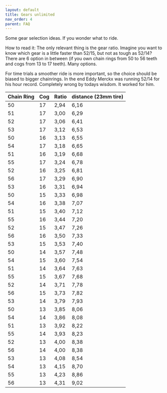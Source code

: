 ```yaml
---
layout: default
title: Gears unlimited
nav_order: 4
parent: FAQ
---
```


Some gear selection ideas. If you wonder what to ride. 

How to read it: The only relevant thing is the gear ratio. Imagine you want to know which gear is a little faster than 52/15, but not as tough as 52/14? There are 6 option in between (if you own chain rings from 50 to 56 teeth and cogs from 13 to 17 teeth). Many options.

For time trials a smoother ride is more important, so the choice should be biased to bigger chainrings. In the end Eddy Merckx was running 52/14 for his hour record. Completely wrong by todays wisdom. It worked for him. 

| Chain Ring | Cog | Ratio | distance (23mm tire) |
|:-----------|:----|:------|:--------|
|50	| 17 |	2,94 |	6,16|
|51 |	17 |	3,00 |	6,29|
|52	| 17 |	3,06 |	6,41|
|53	| 17 |	3,12 | 6,53|
|50 |	16 |	3,13	| 6,55|
|54 |	17	| 3,18	| 6,65|
|51	| 16	| 3,19	| 6,68|
|55	| 17	| 3,24	| 6,78|
|52	| 16	| 3,25	| 6,81|
|56	| 17	| 3,29	| 6,90|
|53	| 16	| 3,31	| 6,94|
|50	| 15	| 3,33	| 6,98|
|54	| 16	| 3,38	| 7,07|
|51	| 15	| 3,40	| 7,12|
|55	| 16	| 3,44	| 7,20|
|52	| 15	| 3,47	| 7,26|
|56	| 16	| 3,50	| 7,33|
|53	| 15	| 3,53	| 7,40|
|50	| 14	| 3,57	| 7,48|
|54	| 15	| 3,60	| 7,54|
|51	| 14	| 3,64	| 7,63|
|55	| 15	| 3,67	| 7,68|
|52	| 14	| 3,71	| 7,78|
|56	| 15	| 3,73	| 7,82|
|53	| 14	| 3,79	| 7,93|
|50	| 13	| 3,85	| 8,06|
|54	| 14	| 3,86	| 8,08|
|51	| 13	| 3,92	| 8,22|
|55	| 14	| 3,93	| 8,23|
|52	| 13	| 4,00	| 8,38|
|56	| 14	| 4,00	| 8,38|
|53	| 13	| 4,08	| 8,54|
|54	| 13	| 4,15	| 8,70|
|55	| 13	| 4,23	| 8,86|
|56	| 13	| 4,31	| 9,02|

